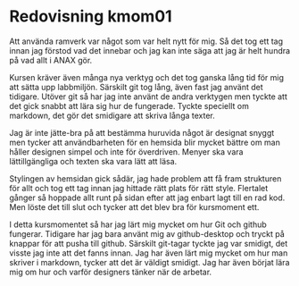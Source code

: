 ---
---
Redovisning kmom01
=========================

Att använda ramverk var något som var helt nytt för mig. Så det tog ett tag innan jag förstod vad det innebar och jag kan inte säga att jag är helt hundra på vad allt i ANAX gör.

Kursen kräver även många nya verktyg och det tog ganska lång tid för mig att sätta upp labbmiljön. Särskilt git tog lång, även fast jag använt det tidigare. Utöver git så har jag inte använt de andra verktygen men tyckte att det gick snabbt att lära sig hur de fungerade. Tyckte speciellt om markdown, det gör det smidigare att skriva långa texter.

Jag är inte jätte-bra på att bestämma huruvida något är designat snyggt men tycker att användbarheten för en hemsida blir mycket bättre om man håller designen simpel och inte för överdriven. Menyer ska vara lättillgängliga och texten ska vara lätt att läsa.

Stylingen av hemsidan gick sådär, jag hade problem att få fram strukturen för allt och tog ett tag innan jag hittade rätt plats för rätt style. Flertalet gånger så hoppade allt runt på sidan efter att jag enbart lagt till en rad kod. Men löste det till slut och tycker att det blev bra för kursmoment ett.

I detta kursmomentet så har jag lärt mig mycket om hur Git och github fungerar. Tidigare har jag bara använt mig av github-desktop och tryckt på knappar för att pusha till github. Särskilt git-tagar tyckte jag var smidigt, det visste jag inte att det fanns innan. Jag har även lärt mig mycket om hur man skriver i markdown, tycker att det är väldigt smidigt. Jag har även börjat lära mig om hur och varför designers tänker när de arbetar.

